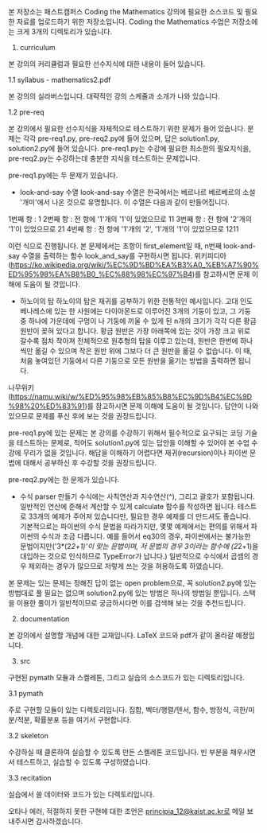 본 저장소는 패스트캠퍼스 Coding the Mathematics 강의에 필요한 소스코드 및 필요한 자료를 업로드하기 위한 저장소입니다. Coding the Mathematics 수업은 
저장소에는 크게 3개의 디렉토리가 있습니다. 

1. curriculum 

본 강의의 커리큘럼과 필요한 선수지식에 대한 내용이 들어 있습니다. 

1.1 syllabus - mathematics2.pdf 

본 강의의 실라버스입니다. 대략적인 강의 스케쥴과 소개가 나와 있습니다. 

1.2 pre-req

본 강의에서 필요한 선수지식을 자체적으로 테스트하기 위한 문제가 들어 있습니다. 문제는 각각 pre-req1.py, pre-req2.py에 들어 있으며, 답은 solution1.py, solution2.py에 들어 있습니다. 
pre-req1.py는 수강에 필요한 최소한의 필요지식을, pre-req2.py는 수강하는데 충분한 지식을 테스트하는 문제입니다. 

pre-req1.py에는 두 문제가 있습니다. 

- look-and-say 수열 
look-and-say 수열은 한국에서는 베르나르 베르베르의 소설 '개미'에서 나온 것으로 유명합니다. 이 수열은 다음과 같이 만들어집니다. 

1번째 항 : 1 
2번째 항 : 전 항에 '1'개의 '1'이 있었으므로 11 
3번째 항 : 전 항에 '2'개의 '1'이 있었으므로 21 
4번째 항 : 전 항에 '1'개의 '2', '1'개의 '1'이 있었으므로 1211

이런 식으로 진행됩니다. 본 문제에서는 초항이 first_element일 때, n번째 look-and-say 수열을 출력하는 함수 look_and_say를 구현하시면 됩니다. 위키피디아(https://ko.wikipedia.org/wiki/%EC%9D%BD%EA%B3%A0_%EB%A7%90%ED%95%98%EA%B8%B0_%EC%88%98%EC%97%B4)를 참고하시면 문제 이해에 도움이 될 것입니다. 

- 하노이의 탑 
하노이의 탑은 재귀를 공부하기 위한 전통적인 예시입니다. 고대 인도 베나레스에 있는 한 사원에는 다이아몬드로 이루어진 3개의 기둥이 있고, 그 기둥 중 하나에 가운데에 구멍이 나 기둥에 끼울 수 있게 된 n개의 크기가 각각 다른 황금 원반이 꽂혀 있다고 합니다. 황금 원반은 가장 아래쪽에 있는 것이 가장 크고 위로 갈수록 점차 작아져 전체적으로 원추형의 탑을 이루고 있는데, 원반은 한번에 하나씩만 옮길 수 있으며 작은 원반 위에 그보다 더 큰 원반을 옮길 수 없습니다. 이 때, 처음 놓여있던 기둥에서 다른 기둥으로 모든 원반을 옮기는 방법을 출력하면 됩니다. 

나무위키(https://namu.wiki/w/%ED%95%98%EB%85%B8%EC%9D%B4%EC%9D%98%20%ED%83%91)를 참고하시면 문제 이해에 도움이 될 것입니다. 답안이 나와 있으므로 문제를 푸신 후에 보는 것을 권장드립니다. 

pre-req1.py에 있는 문제는 본 강의를 수강하기 위해서 필수적으로 요구되는 코딩 기술을 테스트하는 문제로, 적어도 solution1.py에 있는 답안을 이해할 수 있어야 본 수업 수강에 무리가 없을 것입니다. 
해답을 이해하기 어렵다면 재귀(recursion)이나 파이썬 문법에 대해서 공부하신 후 수강할 것을 권장드립니다. 

pre-req2.py에는 한 문제가 있습니다. 
- 수식 parser 만들기 
수식에는 사칙연산과 지수연산(^), 그리고 괄호가 포함됩니다. 일반적인 연산에 준해서 계산할 수 있게 calculate 함수를 작성하면 됩니다. 테스트로 33개의 예제가 주어져 있습니다만, 필요한 경우 예제를 더 만드셔도 좋습니다. 기본적으로는 파이썬의 수식 문법을 따라가지만, 몇몇 예제에서는 편의를 위해서 파이썬의 수식과 조금 다릅니다. 예를 들어서 eq30의 경우, 파이썬에서는 불가능한 문법이지만('3*(2*2+1)'이 맞는 문법이며, 저 문법의 경우 3이라는 함수에 (2*2+1)을 대입하는 것으로 인식하므로 TypeError가 납니다.) 일반적으로 수식에서 곱셈의 경우 제외하는 경우가 많으므로 저렇게 쓰는 것을 허용하도록 하였습니다. 

본 문제는 있는 문제는 정해진 답이 없는 open problem으로, 꼭 solution2.py에 있는 방법대로 풀 필요는 없으며 solution2.py에 있는 방법은 하나의 방법일 뿐입니다. 스택을 이용한 풀이가 일반적이므로 궁금하시다면 이를 검색해 보는 것을 추천드립니다. 

2. documentation 

본 강의에서 설명할 개념에 대한 교재입니다. LaTeX 코드와 pdf가 같이 올라갈 예정입니다. 

3. src

구현된 pymath 모듈과 스켈레톤, 그리고 실습의 소스코드가 있는 디렉토리입니다. 

3.1 pymath 

주로 구현할 모듈이 있는 디렉토리입니다. 집합, 벡터/행렬/텐서, 함수, 방정식, 극한/미분/적분, 확률분포 등을 여기서 구현합니다. 

3.2 skeleton 

수강하실 때 클론하여 실습할 수 있도록 만든 스켈레톤 코드입니다. 빈 부분을 채우시면서 테스트하고, 실습할 수 있도록 구성하였습니다. 

3.3 recitation 

실습에서 쓸 데이터와 코드가 있는 디렉토리입니다. 




오타나 에러, 적절하지 못한 구현에 대한 조언은 principia_12@kaist.ac.kr로 메일 보내주시면 감사하겠습니다. 

